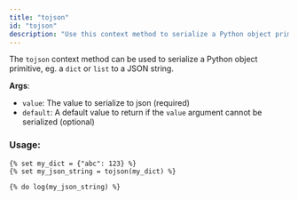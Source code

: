 ```yaml
---
title: "tojson"
id: "tojson"
description: "Use this context method to serialize a Python object primitive."
---
```


The `tojson` context method can be used to serialize a Python object primitive, eg. a `dict` or `list` to a JSON string.

__Args__:
 * `value`: The value to serialize to json (required)
 * `default`: A default value to return if the `value` argument cannot be serialized (optional)

### Usage:
```
{% set my_dict = {"abc": 123} %}
{% set my_json_string = tojson(my_dict) %}

{% do log(my_json_string) %}
```

